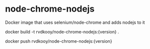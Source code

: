 # node-chrome-nodejs
Docker image that uses selenium/node-chrome and adds nodejs to it

docker build -t rvdkooy/node-chrome-nodejs:{version} .

docker push rvdkooy/node-chrome-nodejs:{version}